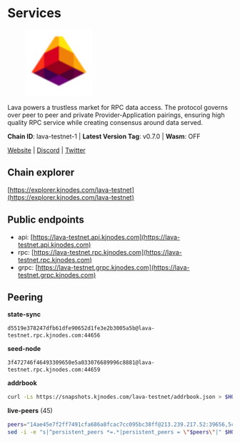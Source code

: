 # Services

<figure><img src="https://raw.githubusercontent.com/kj89/cosmos-images/main/logos/lava.png" width="150" alt=""><figcaption></figcaption></figure>

Lava powers a trustless market for RPC data access. The protocol  governs over peer to peer and private Provider-Application pairings,  ensuring high quality RPC service while creating consensus around data served.

**Chain ID**: lava-testnet-1 | **Latest Version Tag**: v0.7.0 | **Wasm**: OFF

[Website](https://lavanet.xyz) | [Discord](https://discord.com/invite/Tbk5NxTCdA) | [Twitter](https://twitter.com/lavanetxyz)




## Chain explorer
[https://explorer.kjnodes.com/lava-testnet](https://explorer.kjnodes.com/lava-testnet)

## Public endpoints

* api: [https://lava-testnet.api.kjnodes.com](https://lava-testnet.api.kjnodes.com)
* rpc: [https://lava-testnet.rpc.kjnodes.com](https://lava-testnet.rpc.kjnodes.com)
* grpc: [https://lava-testnet.grpc.kjnodes.com](https://lava-testnet.grpc.kjnodes.com)

## Peering

**state-sync**

```text
d5519e378247dfb61dfe90652d1fe3e2b3005a5b@lava-testnet.rpc.kjnodes.com:44656
```

**seed-node**

```text
3f472746f46493309650e5a033076689996c8881@lava-testnet.rpc.kjnodes.com:44659
```

**addrbook**
```bash
curl -Ls https://snapshots.kjnodes.com/lava-testnet/addrbook.json > $HOME/.lava/config/addrbook.json
```

**live-peers** (45)
```bash
peers="14ae45e7f2ff7491cfa686a8fcac7cc095bc38ff@213.239.217.52:39656,5c2a752c9b1952dbed075c56c600c3a79b58c395@185.16.39.172:27066,32bf51f70c0a05c33a20c5af73f7cd55c3eadecf@213.202.216.117:26656,6ba3b6ec03839afffa64c83e18ff80a681f4968d@65.108.194.40:21756,377370216f2c003b9d00118ec5373ed21f13aab3@185.16.39.19:35656,d5519e378247dfb61dfe90652d1fe3e2b3005a5b@65.109.68.190:44656,c0efea9152aed75fcf3022b8af45243818c59d6a@49.12.13.104:26656,c58181fa2022022a36ddda08b79c5b666cb45a7d@194.34.232.225:17656,74a979f0df53ef6f2ba9ab77c0c9fc5ba9c2bdc5@213.239.215.59:29456,d6a116d2aed64bd2f383b894e38f2a62232e44b7@116.202.161.165:36656,c55e0f1c1916bfa35127ca194263fe65c75c2995@38.242.251.1:26656,e06519a36d7c780af9ad2be69616a98445112c7a@80.79.5.171:29656,e593c7a9ca61f5616119d6beb5bd8ef5dd28d62d@34.246.190.1:26656,0f9f0fb4b9371a65bdf1c883a2a7dc52d0023019@34.233.69.21:26656,5a469a75fb05eddf2d79fb17063cc59e84d0821a@207.180.236.115:34656,4c50601b49951a90204e72371e9efb453092f824@194.61.28.72:26656,0efa60456219f5b7847ee21439aa8662c0a8e1b6@65.21.195.40:26056,f137232fd25d5c3adc6d3f6cffa879beafe17768@89.250.150.241:26656,e0f25590f8074b4ea70f069f9be332b19f81f344@23.88.70.109:15656,64270caa397dde0a53164ce311c5965400f2cfe6@135.181.43.43:12656,433be6210ad6350bebebad68ec50d3e0d90cb305@217.13.223.167:60856,f9af0186eec9a88a5a657deb9a7deff34c05d99f@86.111.48.156:26656,ef38861694f07881410c1b1c5852c72050831d68@95.214.55.74:26656,24a2bb2d06343b0f74ed0a6dc1d409ce0d996451@188.40.98.169:27656,99327e5cf0f31ac3bb1ca8e39cc9f17c823b7ec1@109.236.88.8:26656,3a445bfdbe2d0c8ee82461633aa3af31bc2b4dc0@3.252.219.158:26656,f30d07170a092f82702e3c12334fa9fd828b71c6@168.119.124.130:47656,6b7bfa6f0297b231f40a9284d45282af93320315@65.109.116.50:28656,10746de4c5d27b0f443507f13d1479188876791e@65.108.9.164:48656,7fb838681ff9855a634c7823de605fb4a5d22eba@65.108.144.202:26656,18432dbb1238c416053bcbbc7b85b5f1258010a0@193.34.212.34:11134,bb8c8cea499a1fa7e97922b5a9882c2360c6575a@176.103.222.21:26656,b7274e1274815e898fd52e4724c934820571fb5e@142.132.191.94:16656,a3f713c2d5c93d64d9f58b691719d1d669a7931f@87.246.173.246:26656,91c02af6333972f222570a73f51feccda8a3ccf1@65.109.93.58:26656,eb7832932626c1c636d16e0beb49e0e4498fbd5e@65.108.231.124:20656,4bb3bb98ca32b5a0f82d445e60065601bb93a38c@86.111.48.163:26656,0adbe1e790b58d19cc53a9839059a95d7d5d7aba@65.109.70.23:19956,5c107bb2b72c930a5ab3406a1f7c7345b7229b49@148.251.11.99:11656,b685bee895d856b5b3a06a67fa5672d3407c2c86@207.180.202.56:26656,5676c8606f23471e220f8bf7317498a61bb93194@65.21.134.202:26686,cfb2b0ee7bd28ef37f8c1019727caa783a122fa3@78.107.234.44:26656,0df9cc98fd8e88920efd02425292813108e14a45@185.202.238.214:26656,b62eb3baed171ab5654292e5e35d56a1287693c9@45.32.66.24:26656,4634ca7cefe997035440df1095915ed255e81296@49.12.189.98:26656"
sed -i -e "s|^persistent_peers *=.*|persistent_peers = \"$peers\"|" $HOME/.lava/config/config.toml
```
